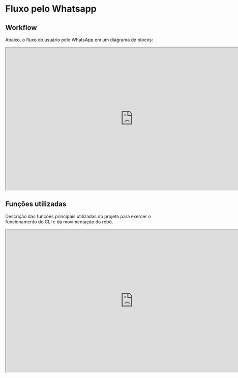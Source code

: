 # Fluxo pelo Whatsapp

## Workflow

Abaixo, o fluxo do usuário pelo WhatsApp em um diagrama de blocos:

<iframe width="800" height="450" src="https://whimsical.com/embed/CRxzeuUnSUBGWZVYpxdpsZ"></iframe>

## Funções utilizadas

Descrição das funções principais utilizadas no projeto para exercer o funcionamento do CLI e da movimentação do robô.

<iframe width="800" height="450" src="https://whimsical.com/embed/PmTgwQQUc5XMrCZQBRrXqH"></iframe>
